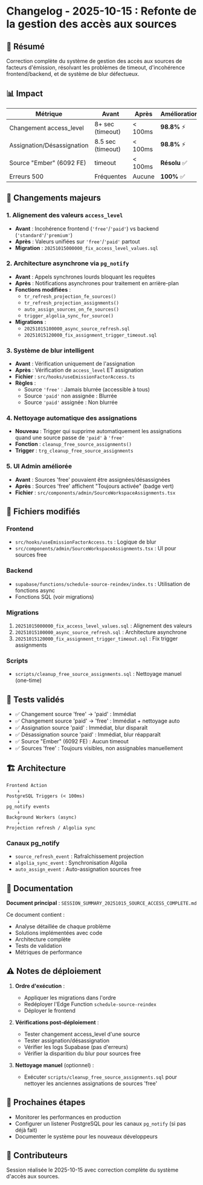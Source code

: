 # Changelog - 2025-10-15 : Refonte de la gestion des accès aux sources

## 🎯 Résumé

Correction complète du système de gestion des accès aux sources de facteurs d'émission, résolvant les problèmes de timeout, d'incohérence frontend/backend, et de système de blur défectueux.

## 📊 Impact

| Métrique | Avant | Après | Amélioration |
|----------|-------|-------|--------------|
| Changement access_level | 8+ sec (timeout) | < 100ms | **98.8%** ⚡ |
| Assignation/Désassignation | 8.5 sec (timeout) | < 100ms | **98.8%** ⚡ |
| Source "Ember" (6092 FE) | timeout | < 100ms | **Résolu** ✅ |
| Erreurs 500 | Fréquentes | Aucune | **100%** ✅ |

## 🚀 Changements majeurs

### 1. Alignement des valeurs `access_level`
- **Avant** : Incohérence frontend (`'free'`/`'paid'`) vs backend (`'standard'`/`'premium'`)
- **Après** : Valeurs unifiées sur `'free'`/`'paid'` partout
- **Migration** : `20251015000000_fix_access_level_values.sql`

### 2. Architecture asynchrone via `pg_notify`
- **Avant** : Appels synchrones lourds bloquant les requêtes
- **Après** : Notifications asynchrones pour traitement en arrière-plan
- **Fonctions modifiées** :
  - `tr_refresh_projection_fe_sources()`
  - `tr_refresh_projection_assignments()`
  - `auto_assign_sources_on_fe_sources()`
  - `trigger_algolia_sync_for_source()`
- **Migrations** : 
  - `20251015100000_async_source_refresh.sql`
  - `20251015120000_fix_assignment_trigger_timeout.sql`

### 3. Système de blur intelligent
- **Avant** : Vérification uniquement de l'assignation
- **Après** : Vérification de `access_level` ET assignation
- **Fichier** : `src/hooks/useEmissionFactorAccess.ts`
- **Règles** :
  - Source `'free'` : Jamais blurrée (accessible à tous)
  - Source `'paid'` non assignée : Blurrée
  - Source `'paid'` assignée : Non blurrée

### 4. Nettoyage automatique des assignations
- **Nouveau** : Trigger qui supprime automatiquement les assignations quand une source passe de `'paid'` à `'free'`
- **Fonction** : `cleanup_free_source_assignments()`
- **Trigger** : `trg_cleanup_free_source_assignments`

### 5. UI Admin améliorée
- **Avant** : Sources 'free' pouvaient être assignées/désassignées
- **Après** : Sources 'free' affichent "Toujours activée" (badge vert)
- **Fichier** : `src/components/admin/SourceWorkspaceAssignments.tsx`

## 📁 Fichiers modifiés

### Frontend
- `src/hooks/useEmissionFactorAccess.ts` : Logique de blur
- `src/components/admin/SourceWorkspaceAssignments.tsx` : UI pour sources free

### Backend
- `supabase/functions/schedule-source-reindex/index.ts` : Utilisation de fonctions async
- Fonctions SQL (voir migrations)

### Migrations
1. `20251015000000_fix_access_level_values.sql` : Alignement des valeurs
2. `20251015100000_async_source_refresh.sql` : Architecture asynchrone
3. `20251015120000_fix_assignment_trigger_timeout.sql` : Fix trigger assignments

### Scripts
- `scripts/cleanup_free_source_assignments.sql` : Nettoyage manuel (one-time)

## 🧪 Tests validés

- ✅ Changement source 'free' → 'paid' : Immédiat
- ✅ Changement source 'paid' → 'free' : Immédiat + nettoyage auto
- ✅ Assignation source 'paid' : Immédiat, blur disparaît
- ✅ Désassignation source 'paid' : Immédiat, blur réapparaît
- ✅ Source "Ember" (6092 FE) : Aucun timeout
- ✅ Sources 'free' : Toujours visibles, non assignables manuellement

## 🏗️ Architecture

```
Frontend Action
    ↓
PostgreSQL Triggers (< 100ms)
    ↓
pg_notify events
    ↓
Background Workers (async)
    ↓
Projection refresh / Algolia sync
```

### Canaux pg_notify
- `source_refresh_event` : Rafraîchissement projection
- `algolia_sync_event` : Synchronisation Algolia
- `auto_assign_event` : Auto-assignation sources free

## 📖 Documentation

**Document principal** : `SESSION_SUMMARY_20251015_SOURCE_ACCESS_COMPLETE.md`

Ce document contient :
- Analyse détaillée de chaque problème
- Solutions implémentées avec code
- Architecture complète
- Tests de validation
- Métriques de performance

## ⚠️ Notes de déploiement

1. **Ordre d'exécution** :
   - Appliquer les migrations dans l'ordre
   - Redéployer l'Edge Function `schedule-source-reindex`
   - Déployer le frontend

2. **Vérifications post-déploiement** :
   - Tester changement access_level d'une source
   - Tester assignation/désassignation
   - Vérifier les logs Supabase (pas d'erreurs)
   - Vérifier la disparition du blur pour sources free

3. **Nettoyage manuel** (optionnel) :
   - Exécuter `scripts/cleanup_free_source_assignments.sql` pour nettoyer les anciennes assignations de sources 'free'

## 🎯 Prochaines étapes

- Monitorer les performances en production
- Configurer un listener PostgreSQL pour les canaux `pg_notify` (si pas déjà fait)
- Documenter le système pour les nouveaux développeurs

## 👥 Contributeurs

Session réalisée le 2025-10-15 avec correction complète du système d'accès aux sources.

